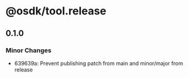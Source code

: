 # @osdk/tool.release

## 0.1.0

### Minor Changes

- 639639a: Prevent publishing patch from main and minor/major from release
